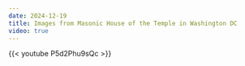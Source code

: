 ```yaml
---
date: 2024-12-19
title: Images from Masonic House of the Temple in Washington DC
video: true
---
```



{{< youtube P5d2Phu9sQc >}}
